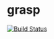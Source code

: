 # grasp
[![Build Status](https://travis-ci.org/nicksettje/grasp.svg?branch=master)](https://travis-ci.org/nicksettje/grasp)
